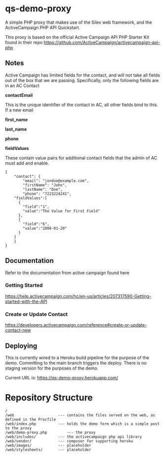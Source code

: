 # qs-demo-proxy

A simple PHP proxy that makes use of the Silex web framework, and the ActiveCampaign PHP API Quickstart.

This proxy is based on the official Active Campaign API PHP Starter Kit found in their repo https://github.com/ActiveCampaign/activecampaign-api-php

## Notes

Active Campaign has limited fields for the contact, and will not take all fields out of the box that we are passing. Specifically, only the following fields are in an AC Contact

**contactEmail** 

This is the unique identifier of the contact in AC, all other fields bind to this. If a new email 


**first_name**

**last_name**

**phone**

**fieldValues**

These contain value pairs for additional contact fields that the admin of AC must add and enable.



```
{
	"contact": {
		"email": "jondoe@example.com",
		"firstName": "John",
		"lastName": "Doe",
		"phone": "7223224241",
    "fieldValues":[
      {
        "field":"1",
        "value":"The Value for First Field"
      },
      {
        "field":"6",
        "value":"2008-01-20"
      }
    ]
	}
}
```

## Documentation

Refer to the documentation from active campaign found here 

### Getting Started
https://help.activecampaign.com/hc/en-us/articles/207317590-Getting-started-with-the-API

### Create or Update Contact
https://developers.activecampaign.com/reference#create-or-update-contact-new

## Deploying

This is currently wired to a Heroku build pipeline for the purpose of the demo. Committing to the main branch triggers the deploy. There is no staging version for the purposes of the demo. 

Current URL is: https://qs-demo-proxy.herokuapp.com/

# Repository Structure

```
/
/web					--- contains the files served on the web, as defined in the Procfile
/web/index.php 			--- holds the demo form which is a simple post to the proxy
/web/demo-proxy.php 		--- the proxy
/web/includes/			--- the activecampaign php api library
/web/vendor/			--- composer for supporting heroku
/web/images/			--- placeholder
/web/stylesheets/		--- placeholder
```


